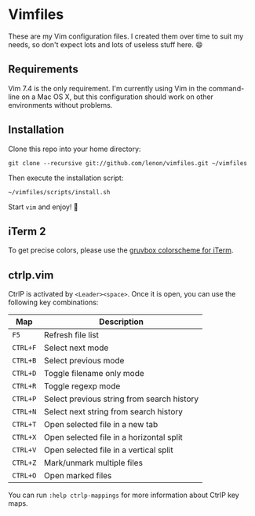 # Vimfiles

These are my Vim configuration files. I created them over time to suit my needs,
so don't expect lots and lots of useless stuff here. :smile:

## Requirements

Vim 7.4 is the only requirement. I'm currently using Vim in the command-line on
a Mac OS X, but this configuration should work on other environments without
problems.

## Installation

Clone this repo into your home directory:

    git clone --recursive git://github.com/lenon/vimfiles.git ~/vimfiles

Then execute the installation script:

    ~/vimfiles/scripts/install.sh

Start `vim` and enjoy! :beer:

## iTerm 2

To get precise colors, please use the
[gruvbox colorscheme for iTerm][gruvbox-iterm].

[gruvbox-iterm]: https://raw.githubusercontent.com/morhetz/gruvbox-contrib/master/iterm2/gruvbox-dark.itermcolors

## ctrlp.vim

CtrlP is activated by `<Leader><space>`. Once it is open, you can use the
following key combinations:

| Map      | Description                                |
| -------- | ------------------------------------------ |
| `F5`     | Refresh file list                          |
| `CTRL+F` | Select next mode                           |
| `CTRL+B` | Select previous mode                       |
| `CTRL+D` | Toggle filename only mode                  |
| `CTRL+R` | Toggle regexp mode                         |
| `CTRL+P` | Select previous string from search history |
| `CTRL+N` | Select next string from search history     |
| `CTRL+T` | Open selected file in a new tab            |
| `CTRL+X` | Open selected file in a horizontal split   |
| `CTRL+V` | Open selected file in a vertical split     |
| `CTRL+Z` | Mark/unmark multiple files                 |
| `CTRL+O` | Open marked files                          |

You can run `:help ctrlp-mappings` for more information about CtrlP key maps.
